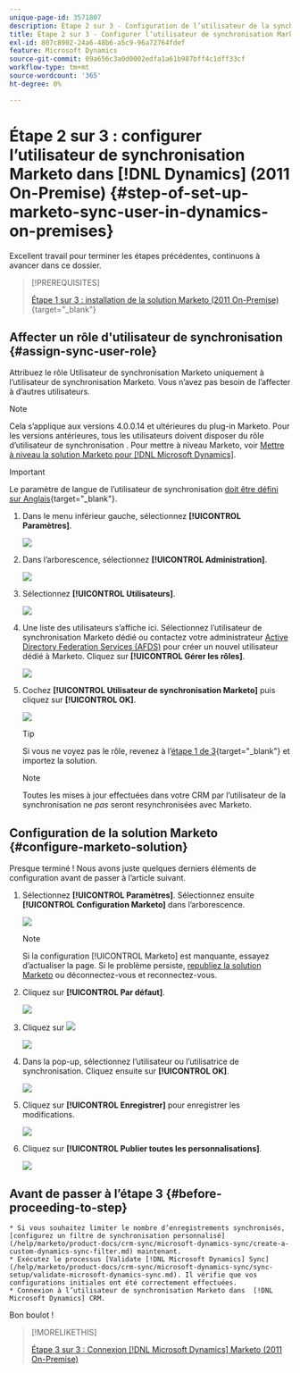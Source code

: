 ```yaml
---
unique-page-id: 3571807
description: Étape 2 sur 3 - Configuration de l’utilisateur de la synchronisation Marketo dans  [!DNL Dynamics] (2011 On-Premise) - Documents Marketo - Documentation du produit
title: Étape 2 sur 3 - Configurer l’utilisateur de synchronisation Marketo dans  [!DNL Dynamics] (2011 On-Premise)
exl-id: 807c8902-24a6-48b6-a5c9-96a72764fdef
feature: Microsoft Dynamics
source-git-commit: 09a656c3a0d0002edfa1a61b987bff4c1dff33cf
workflow-type: tm+mt
source-wordcount: '365'
ht-degree: 0%

---
```


# Étape 2 sur 3 : configurer l’utilisateur de synchronisation Marketo dans [!DNL Dynamics] (2011 On-Premise) {#step-of-set-up-marketo-sync-user-in-dynamics-on-premises}

Excellent travail pour terminer les étapes précédentes, continuons à avancer dans ce dossier.

>[!PREREQUISITES]
>
>[Étape 1 sur 3 : installation de la solution Marketo (2011 On-Premise)](/help/marketo/product-docs/crm-sync/microsoft-dynamics-sync/sync-setup/connecting-to-legacy-versions/step-1-of-3-install-2011.md){target="_blank"}

## Affecter un rôle d&#39;utilisateur de synchronisation {#assign-sync-user-role}

Attribuez le rôle Utilisateur de synchronisation Marketo uniquement à l’utilisateur de synchronisation Marketo. Vous n’avez pas besoin de l’affecter à d’autres utilisateurs.

>[!NOTE]
>
>Cela s’applique aux versions 4.0.0.14 et ultérieures du plug-in Marketo. Pour les versions antérieures, tous les utilisateurs doivent disposer du rôle d’utilisateur de synchronisation . Pour mettre à niveau Marketo, voir [Mettre à niveau la solution Marketo pour [!DNL Microsoft Dynamics]](/help/marketo/product-docs/crm-sync/microsoft-dynamics-sync/sync-setup/update-the-marketo-solution-for-microsoft-dynamics.md).

>[!IMPORTANT]
>
>Le paramètre de langue de l’utilisateur de synchronisation [doit être défini sur Anglais](https://learn.microsoft.com/en-us/power-platform/admin/enable-languages){target="_blank"}.

1. Dans le menu inférieur gauche, sélectionnez **[!UICONTROL Paramètres]**.

   ![](assets/image2015-4-2-14-3a2-3a40.png)

1. Dans l’arborescence, sélectionnez **[!UICONTROL Administration]**.

   ![](assets/image2015-4-2-14-3a3-3a30.png)

1. Sélectionnez **[!UICONTROL Utilisateurs]**.

   ![](assets/image2015-4-2-14-3a4-3a37.png)

1. Une liste des utilisateurs s’affiche ici. Sélectionnez l’utilisateur de synchronisation Marketo dédié ou contactez votre administrateur [Active Directory Federation Services (AFDS)](https://msdn.microsoft.com/en-us/library/bb897402.aspx) pour créer un nouvel utilisateur dédié à Marketo. Cliquez sur **[!UICONTROL Gérer les rôles]**.

   ![](assets/image2015-4-2-14-3a11-3a7.png)

1. Cochez **[!UICONTROL Utilisateur de synchronisation Marketo]** puis cliquez sur **[!UICONTROL OK]**.

   ![](assets/image2015-4-2-14-3a15-3a0.png)

   >[!TIP]
   >
   >Si vous ne voyez pas le rôle, revenez à l’[étape 1 de 3](/help/marketo/product-docs/crm-sync/microsoft-dynamics-sync/sync-setup/connecting-to-legacy-versions/step-1-of-3-install-2011.md){target="_blank"} et importez la solution.

   >[!NOTE]
   >
   >Toutes les mises à jour effectuées dans votre CRM par l’utilisateur de la synchronisation ne _pas_ seront resynchronisées avec Marketo.

## Configuration de la solution Marketo {#configure-marketo-solution}

Presque terminé ! Nous avons juste quelques derniers éléments de configuration avant de passer à l’article suivant.

1. Sélectionnez **[!UICONTROL Paramètres]**. Sélectionnez ensuite **[!UICONTROL Configuration Marketo]** dans l’arborescence.

   ![](assets/image2015-4-2-14-3a20-3a51.png)

   >[!NOTE]
   >
   >Si la configuration [!UICONTROL Marketo] est manquante, essayez d’actualiser la page. Si le problème persiste, [republiez la solution Marketo](/help/marketo/product-docs/crm-sync/microsoft-dynamics-sync/sync-setup/connecting-to-legacy-versions/step-1-of-3-install-2011.md) ou déconnectez-vous et reconnectez-vous.

1. Cliquez sur **[!UICONTROL Par défaut]**.

   ![](assets/image2015-4-2-14-3a27-3a30.png)

1. Cliquez sur ![](assets/image2015-4-2-14-3a29-3a1.png)

   ![](assets/image2015-4-2-14-3a28-3a40.png)

1. Dans la pop-up, sélectionnez l’utilisateur ou l’utilisatrice de synchronisation. Cliquez ensuite sur **[!UICONTROL OK]**.

   ![](assets/image2015-4-2-14-3a32-3a43.png)

1. Cliquez sur **[!UICONTROL Enregistrer]** pour enregistrer les modifications.

   ![](assets/image2015-4-2-14-3a34-3a15.png)

1. Cliquez sur **[!UICONTROL Publier toutes les personnalisations]**.

   ![](assets/publish-all-customizations1.png)

## Avant de passer à l’étape 3 {#before-proceeding-to-step}

    * Si vous souhaitez limiter le nombre d’enregistrements synchronisés, [configurez un filtre de synchronisation personnalisé](/help/marketo/product-docs/crm-sync/microsoft-dynamics-sync/create-a-custom-dynamics-sync-filter.md) maintenant.
    * Exécutez le processus [Validate [!DNL Microsoft Dynamics] Sync](/help/marketo/product-docs/crm-sync/microsoft-dynamics-sync/sync-setup/validate-microsoft-dynamics-sync.md). Il vérifie que vos configurations initiales ont été correctement effectuées.
    * Connexion à l’utilisateur de synchronisation Marketo dans  [!DNL Microsoft Dynamics] CRM.

Bon boulot !

>[!MORELIKETHIS]
>
>[Étape 3 sur 3 : Connexion  [!DNL Microsoft Dynamics]  Marketo (2011 On-Premise)](/help/marketo/product-docs/crm-sync/microsoft-dynamics-sync/sync-setup/connecting-to-legacy-versions/step-3-of-3-connect-2011.md)
